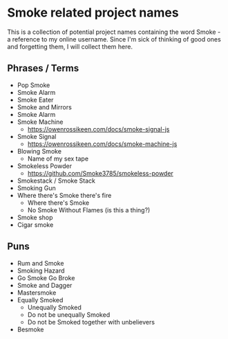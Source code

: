 # Smoke related project names

This is a collection of potential project names containing the word Smoke - a reference to my online username. Since I'm sick of thinking of good ones and forgetting them, I will collect them here.

## Phrases / Terms

- Pop Smoke
- Smoke Alarm
- Smoke Eater
- Smoke and Mirrors
- Smoke Alarm
- Smoke Machine
  - https://owenrossikeen.com/docs/smoke-signal-js
- Smoke Signal
  - https://owenrossikeen.com/docs/smoke-machine-js
- Blowing Smoke
  - Name of my sex tape
- Smokeless Powder
  - https://github.com/Smoke3785/smokeless-powder
- Smokestack / Smoke Stack
- Smoking Gun
- Where there's Smoke there's fire
  - Where there's Smoke
  - No Smoke Without Flames (is this a thing?)
- Smoke shop
- Cigar smoke

## Puns

- Rum and Smoke
- Smoking Hazard
- Go Smoke Go Broke
- Smoke and Dagger
- Mastersmoke
- Equally Smoked
  - Unequally Smoked
  - Do not be unequally Smoked
  - Do not be Smoked together with unbelievers
- Besmoke
